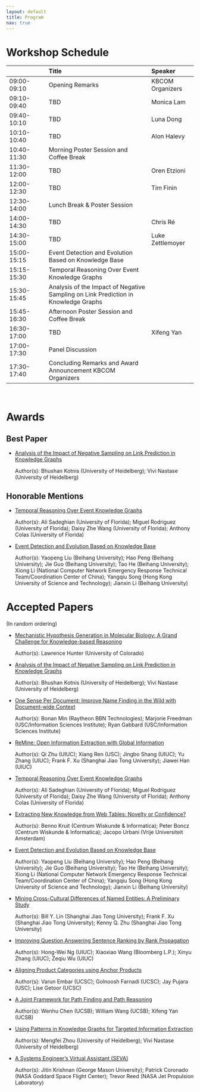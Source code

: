 ```yaml
---
layout: default
title: Program
nav: true
---
```


# Workshop Schedule

<!--
A preview of the workshop schedule is available <a href="images/Schedule.pdf" target="_blank">here</a>.
-->

| &nbsp;&nbsp;&nbsp;&nbsp;&nbsp;&nbsp;&nbsp;&nbsp;&nbsp;&nbsp;&nbsp;&nbsp;&nbsp;&nbsp;&nbsp;&nbsp;&nbsp;&nbsp;&nbsp;&nbsp;             | Title             | Speaker |
|:-------------|:-----------------|:-------|
| 09:00-09:10   | Opening Remarks   | KBCOM Organizers |
| 09:10-09:40   | TBD               | Monica Lam |
| 09:40-10:10  | TBD               | Luna Dong |
| 10:10-10:40 | TBD               | Alon Halevy |
| 10:40-11:30 | Morning Poster Session and Coffee Break  |  |
| 11:30-12:00 | TBD               | Oren Etzioni |
| 12:00-12:30 | TBD               | Tim Finin |
| 12:30-14:00  | Lunch Break & Poster Session | |
| 14:00-14:30   | TBD               | Chris Ré |
| 14:30-15:00   | TBD               | Luke Zettlemoyer |
| 15:00-15:15   | Event Detection and Evolution Based on Knowledge Base | |
| 15:15-15:30   | Temporal Reasoning Over Event Knowledge Graphs | |
| 15:30-15:45   | Analysis of the Impact of Negative Sampling on Link Prediction in Knowledge Graphs | |
| 15:45-16:30   | Afternoon Poster Session and Coffee Break | |
| 16:30-17:00   | TBD               | Xifeng Yan |
| 17:00-17:30   | Panel Discussion  | |
| 17:30-17:40   | Concluding Remarks and Award Announcement KBCOM Organizers | |


<!--
<object data="images/Schedule.pdf" type="application/pdf" width="700px" height="700px">
    <embed src="images/Schedule.pdf">
        This browser does not support PDFs. Please download the PDF to view it: <a href="images/Schedule.pdf">Download PDF</a>.</p>
    </embed>
</object>
-->
<br />

# Awards

## Best Paper

* [Analysis of the Impact of Negative Sampling on Link Prediction in Knowledge Graphs](./papers/KBCOM_2018_paper_4.pdf)

   Author(s): Bhushan Kotnis (University of Heidelberg); Vivi Nastase (University of Heidelberg)

## Honorable Mentions

* [Temporal Reasoning Over Event Knowledge Graphs](./papers/KBCOM_2018_paper_11.pdf)

   Author(s): Ali Sadeghian (University of Florida); Miguel Rodriguez (University of Florida); Daisy Zhe Wang (University of Florida); Anthony Colas (University of Florida)

* [Event Detection and Evolution Based on Knowledge Base](./papers/KBCOM_2018_paper_1.pdf)

   Author(s): Yaopeng Liu (Beihang University); Hao Peng (Beihang University); Jie Guo (Beihang University); Tao He (Beihang University); Xiong Li (National Computer Network Emergency Response Technical Team/Coordination Center of China); Yangqiu Song (Hong Kong University of Science and
Technology); Jianxin Li (Beihang University)


# Accepted Papers
(In random ordering)

* [Mechanistic Hypothesis Generation in Molecular Biology: A Grand Challenge for Knowledge-based Reasoning](./papers/KBCOM_2018_paper_10.pdf)

   Author(s): Lawrence Hunter (University of Colorado) 

* [Analysis of the Impact of Negative Sampling on Link Prediction in Knowledge Graphs](./papers/KBCOM_2018_paper_4.pdf)

   Author(s): Bhushan Kotnis (University of Heidelberg); Vivi Nastase (University of Heidelberg)

* [One Sense Per Document: Improve Name Finding in the Wild with Document-wide Context](./papers/KBCOM_2018_paper_6.pdf)

   Author(s): Bonan Min (Raytheon BBN Technologies); Marjorie Freedman (USC/Information Sciences Institute); Ryan Gabbard (USC/Information Sciences Institute)

* [ReMine: Open Information Extraction with Global Information](./papers/KBCOM_2018_paper_20.pdf)

   Author(s): Qi Zhu (UIUC); Xiang Ren (USC); Jingbo Shang (UIUC); Yu Zhang (UIUC); Frank F. Xu (Shanghai Jiao Tong University); Jiawei Han (UIUC)

* [Temporal Reasoning Over Event Knowledge Graphs](./papers/KBCOM_2018_paper_11.pdf)

   Author(s): Ali Sadeghian (University of Florida); Miguel Rodriguez (University of Florida); Daisy Zhe Wang (University of Florida); Anthony Colas (University of Florida)

* [Extracting New Knowledge from Web Tables: Novelty or Confidence?](./papers/KBCOM_2018_paper_7.pdf)

   Author(s): Benno Kruit (Centrum Wiskunde & Informatica); Peter Boncz (Centrum Wiskunde & Informatica); Jacopo Urbani (Vrije Universiteit Amsterdam)

* [Event Detection and Evolution Based on Knowledge Base](./papers/KBCOM_2018_paper_1.pdf)

   Author(s): Yaopeng Liu (Beihang University); Hao Peng (Beihang University); Jie Guo (Beihang University); Tao He (Beihang University); Xiong Li (National Computer Network Emergency Response Technical Team/Coordination Center of China); Yangqiu Song (Hong Kong University of Science and
Technology); Jianxin Li (Beihang University)

* [Mining Cross-Cultural Differences of Named Entities: A Preliminary Study](./papers/KBCOM_2018_paper_12.pdf)

   Author(s): Bill Y. Lin (Shanghai Jiao Tong University); Frank F. Xu (Shanghai Jiao Tong University); Kenny Q. Zhu (Shanghai Jiao Tong University)

* [Improving Question Answering Sentence Ranking by Rank Propagation](./papers/KBCOM_2018_paper_19.pdf)

   Author(s): Hong-Wei Ng (UIUC); Xiaoxiao Wang (Bloomberg L.P.); Xinyu Zhang (UIUC); Zeqiu Wu (UIUC)

* [Aligning Product Categories using Anchor Products](./papers/KBCOM_2018_paper_16.pdf)

   Author(s): Varun Embar (UCSC); Golnoosh Farnadi (UCSC); Jay Pujara (USC); Lise Getoor (UCSC)

* [A Joint Framework for Path Finding and Path Reasoning](./papers/KBCOM_2018_paper_17.pdf)

   Author(s): Wenhu Chen (UCSB); William Wang (UCSB); Xifeng Yan (UCSB)

* [Using Patterns in Knowledge Graphs for Targeted Information Extraction](./papers/KBCOM_2018_paper_5.pdf)

   Author(s): Mengfei Zhou (University of Heidelberg); Vivi Nastase (University of Heidelberg)

* [A Systems Engineer’s Virtual Assistant (SEVA)](./papers/KBCOM_2018_paper_9.pdf)

   Author(s): Jitin Krishnan (George Mason University); Patrick Coronado (NASA Goddard Space Flight Center); Trevor Reed (NASA Jet Propulsion Laboratory)





